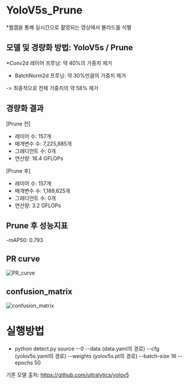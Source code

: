 # YoloV5s_Prune
*웹캠을 통해 실시간으로 촬영되는 영상에서 볼라드를 식별



모델 및 경량화 방법: YoloV5s / Prune
-

*Conv2d 레이어 프루닝: 약 40%의 가중치 제거


* BatchNorm2d 프루닝: 약 30%만큼의 가중치 제거


-> 최종적으로 전체 가중치의 약 58% 제거


경량화 결과
-
[Prune 전]

- 레이어 수: 157개
- 매개변수 수: 7,225,885개
- 그래디언트 수: 0개
- 연산량: 16.4 GFLOPs


[Prune 후]

- 레이어 수: 157개
- 매개변수 수: 1,189,625개
- 그래디언트 수: 0개
- 연산량: 3.2 GFLOPs


Prune 후 성능지표
-
-mAP50: 0.793


## PR curve


![PR_curve](https://github.com/nagoriyouki/yolov5_prune_bollard/assets/130470442/e3396c86-dc22-48d9-9cee-351830e24146)



## confusion_matrix

![confusion_matrix](https://github.com/nagoriyouki/yolov5_prune_bollard/assets/130470442/714ec37a-93e0-450c-9e8c-99844b578c54)


# 실행방법
- python detect.py source --0 --data (data.yaml의 경로) --cfg (yolov5s.yaml의 경로) --weights (yolov5s.pt의 경로) --batch-size 16 --epochs 50


기존 모델 출처: https://github.com/ultralytics/yolov5

